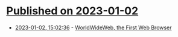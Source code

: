 # [Published on 2023-01-02](index.md)

* [2023-01-02, 15:02:36](https://news.ycombinator.com/item?id=34218591) - [WorldWideWeb, the First Web Browser](https://worldwideweb.cern.ch/browser/)

